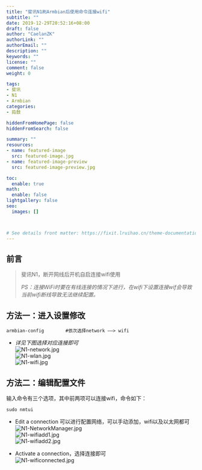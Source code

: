 ```yaml
---
title: "斐讯N1刷Armbian后使用命令连接wifi"
subtitle: ""
date: 2019-12-29T20:52:16+08:00
draft: false
author: "CaelanZK"
authorLink: ""
authorEmail: ""
description: ""
keywords: ""
license: ""
comment: false
weight: 0

tags:
- 斐讯
- N1
- Armbian
categories:
- 捣鼓

hiddenFromHomePage: false
hiddenFromSearch: false

summary: ""
resources:
- name: featured-image
  src: featured-image.jpg
- name: featured-image-preview
  src: featured-image-preview.jpg

toc:
  enable: true
math:
  enable: false
lightgallery: false
seo:
  images: []



# See details front matter: https://fixit.lruihao.cn/theme-documentation-content/#front-matter
---
```


## 前言
>斐讯N1，断开网线后开机自启连接wifi使用
>
>*PS：连接WiFi时要在有线连接的情况下进行，在wifi下设置连接wif会导致当前wifi断线导致无法继续配置。*

<!--more-->

## 方法一：进入设置修改

``` shell
armbian-config        #依次选择network ——> wifi
```
- *详见下图选择对应连接即可*   
![N1-network.jpg](https://uss.useenet.cn/2020/03/22/ceb55ad312dab.jpg)  
![N1-wlan.jpg](https://uss.useenet.cn/2020/03/22/5eb69399d1d3e.jpg)  
![N1-wifi.jpg](https://uss.useenet.cn/2020/03/22/f29bbd6c1cc58.jpg)  

## 方法二：编辑配置文件

输入命令有三个选项，其中前两项可以连接wifi，命令如下：
``` shell
sudo nmtui
```
- Edit a connection 可以进行配置网络，可以手动添加，wifi以及以太网都可  
![N1-NetworkManager.jpg](https://uss.useenet.cn/2020/03/22/7364825ee88a2.jpg)  
![N1-wifiadd1.jpg](https://uss.useenet.cn/2020/03/22/b8ad7f37f37d8.jpg)  
![N1-wifiadd2.jpg](https://uss.useenet.cn/2020/03/22/5041db6d39ef4.jpg)  

- Activate a connection，选择连接即可  
![N1-wificonnected.jpg](https://uss.useenet.cn/2020/03/22/83b859b9c91cc.jpg)

